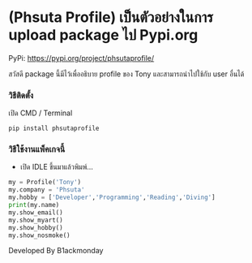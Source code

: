 # (Phsuta Profile) เป็นตัวอย่างในการ upload package ไป Pypi.org

PyPi: https://pypi.org/project/phsutaprofile/

สวัสดี package นี้มีไว้เพื่ออธิบาย profile ของ Tony และสามารถนำไปใช้กับ user อื่นได้

### วิธีติดตั้ง

เปิด CMD / Terminal

```python
pip install phsutaprofile
```

### วิธีใช้งานแพ็คเกจนี้

- เปิด IDLE ขึ้นมาแล้วพิมพ์...

```python
my = Profile('Tony')
my.company = 'Phsuta'
my.hobby = ['Developer','Programming','Reading','Diving']
print(my.name)
my.show_email()
my.show_myart()
my.show_hobby()
my.show_nosmoke()
```

Developed By B1ackmonday

